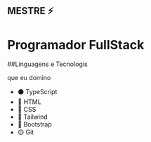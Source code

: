 ## MESTRE ⚡

<h1>Programador FullStack</h1>

##Linguagens e Tecnologis
<p>que eu domino</p>
<ul>
  <li>⚫️ TypeScript</li>
  <li>🔴 HTML</li>
  <li>🔵 CSS </li>
  <li>🔵 Tailwind </li>
  <li>🔵 Bootstrap</li>
  <li>🟡 Git </li>
</ul>
<!--
**EDUARDOALMEIDARODRIGUES/EDUARDOALMEIDARODRIGUES** is a ✨ _special_ ✨ repository because its `README.md` (this file) appears on your GitHub profile.

Here are some ideas to get you started:

- 🔭 I’m currently working on ...
- 🌱 I’m currently learning ...
- 👯 I’m looking to collaborate on ...
- 🤔 I’m looking for help with ...
- 💬 Ask me about ...
- 📫 How to reach me: ...
- 😄 Pronouns: ...
- ⚡ Fun fact: ...
-->
